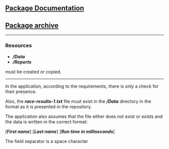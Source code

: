 ## [Package Documentation](https://stanstarishko.github.io/RunnersClubJavaDocs/)
## [Package archive](https://github.com/StanStarishko/Portfolio/blob/main/Java/Glasgow%20Clyde%20Runners%20Club/Code%20Pack%20Glasgow%20Clyde%20Runners%20Club.zip)

---
### Resources
- ***/Data***
- ***/Reports***

must be created or copied.

---
In the application, according to the requirements, there is only a check for their presence.


Also, the ***race-results-1.txt*** file must exist in the ***/Data*** directory in the format as it is presented in the repository. 

The application also assumes that the file either does not exist or exists and the data is written in the correct format:

[***First name***] [***Last name***] [***Run time in milliseconds***]

The field separator is a space character
